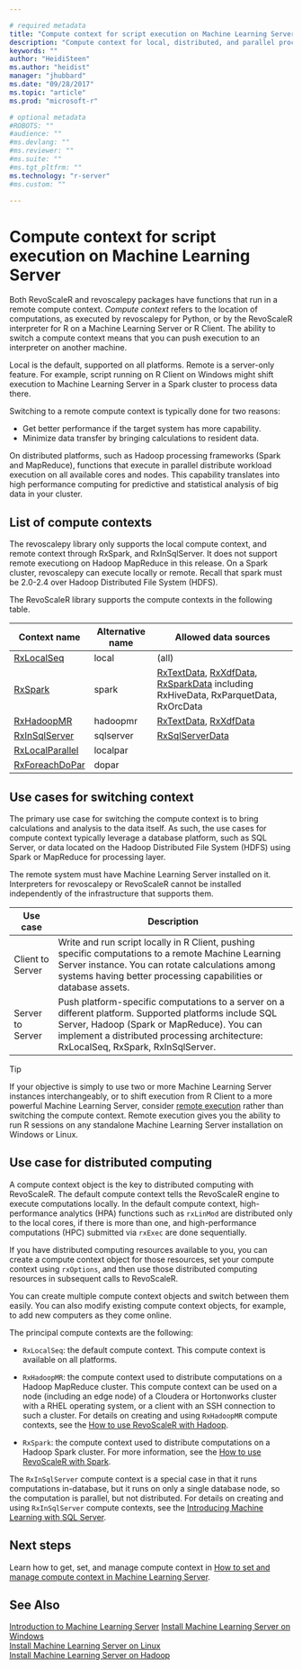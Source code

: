 ```yaml
---

# required metadata
title: "Compute context for script execution on Machine Learning Server | Microsoft Docs"
description: "Compute context for local, distributed, and parallel processing on Machine Learning Server using revoscalepy or RevoScaleR packages." 
keywords: ""
author: "HeidiSteen"
ms.author: "heidist"
manager: "jhubbard"
ms.date: "09/28/2017"
ms.topic: "article"
ms.prod: "microsoft-r"

# optional metadata
#ROBOTS: ""
#audience: ""
#ms.devlang: ""
#ms.reviewer: ""
#ms.suite: ""
#ms.tgt_pltfrm: ""
ms.technology: "r-server"
#ms.custom: ""

---
```


# Compute context for script execution on Machine Learning Server

Both RevoScaleR and revoscalepy packages have functions that run in a remote compute context. *Compute context* refers to the location of computations, as executed by revoscalepy for Python, or by the RevoScaleR interpreter for R on a Machine Learning Server or R Client. The ability to switch a compute context means that you can push execution to an interpreter on another machine. 

Local is the default, supported on all platforms. Remote is a server-only feature. For example, script running on R Client on Windows might shift execution to Machine Learning Server in a Spark cluster to process data there. 

Switching to a remote compute context is typically done for two reasons:

+ Get better performance if the target system has more capability.
+ Minimize data transfer by bringing calculations to resident data. 

On distributed platforms, such as Hadoop processing frameworks (Spark and MapReduce), functions that execute in parallel distribute workload execution on all available cores and nodes. This capability translates into high performance computing for predictive and statistical analysis of big data in your cluster. 

## List of compute contexts

The revoscalepy library only supports the local compute context, and remote context through RxSpark, and RxInSqlServer. It does not support remote executiong on Hadoop MapReduce in this release. On a Spark cluster, revoscalepy can execute locally or remote. Recall that spark must be 2.0-2.4 over Hadoop Distributed File System (HDFS).

The RevoScaleR library supports the compute contexts in the following table.

Context name | Alternative name | Allowed data sources |
-----------|--------------------|-----------------------|
[RxLocalSeq](../r-reference/revoscaler/rxlocalseq.md)      | local     | (all) |
[RxSpark](../r-reference/revoscaler/rxspark.md)         | spark     | [RxTextData](../r-reference/revoscaler/rxtextdata.md), [RxXdfData](../r-reference/revoscaler/rxxdfdata.md), [RxSparkData](../r-reference/revoscaler/rxsparkdata.md) including RxHiveData, RxParquetData, RxOrcData  |
[RxHadoopMR](../r-reference/revoscaler/rxhadoopmr.md)      | hadoopmr  | [RxTextData](../r-reference/revoscaler/rxtextdata.md), [RxXdfData](../r-reference/revoscaler/rxxdfdata.md) |
[RxInSqlServer](../r-reference/revoscaler/rxinsqlserver.md)   | sqlserver | [RxSqlServerData](../r-reference/revoscaler/rxsqlserverdata.md) |
[RxLocalParallel](../r-reference/revoscaler/rxlocalparallel.md) | localpar  |  
[RxForeachDoPar](../r-reference/revoscaler/rxforeachdopar.md)  | dopar     | 


## Use cases for switching context

The primary use case for switching the compute context is to bring calculations and analysis to the data itself. As such, the use cases for compute context typically leverage a database platform, such as SQL Server, or data located on the Hadoop Distributed File System (HDFS) using Spark or MapReduce for processing layer.

The remote system must have Machine Learning Server installed on it. Interpreters for revoscalepy or RevoScaleR cannot be installed independently of the infrastructure that supports them.

Use case | Description | 
---------|-------------|
Client to Server| Write and run script locally in R Client, pushing specific computations to a remote Machine Learning Server instance. You can rotate calculations among systems having better processing capabilities or database assets.|
Server to Server | Push platform-specific computations to a server on a different platform. Supported platforms include SQL Server,  Hadoop (Spark or MapReduce). You can implement a distributed processing architecture: RxLocalSeq, RxSpark, RxInSqlServer. |

> [!Tip]
> If your objective is simply to use two or more Machine Learning Server instances interchangeably, or to shift execution from R Client to a more powerful Machine Learning Server, consider [remote execution](how-to-execute-code-remotely.md) rather than switching the compute context. Remote execution gives you the ability to run R sessions on any standalone Machine Learning Server installation on Windows or Linux. 

## Use case for distributed computing

A compute context object is the key to distributed computing with RevoScaleR. The default compute context tells the RevoScaleR engine to execute computations locally. In the default compute context, high-performance analytics (HPA) functions such as `rxLinMod` are distributed only to the local cores, if there is more than one, and high-performance computations (HPC) submitted via `rxExec` are done sequentially.

If you have distributed computing resources available to you, you can create a compute context object for those resources, set your compute context using `rxOptions`, and then use those distributed computing resources in subsequent calls to RevoScaleR.

You can create multiple compute context objects and switch between them easily. You can also modify existing compute context objects, for example, to add new computers as they come online.

The principal compute contexts are the following:

- `RxLocalSeq`: the default compute context. This compute context is available on all platforms.

- `RxHadoopMR`: the compute context used to distribute computations on a Hadoop MapReduce cluster. This compute context can be used on a node (including an edge node) of a Cloudera or Hortonworks cluster with a RHEL operating system, or a client with an SSH connection to such a cluster. For details on creating and using `RxHadoopMR` compute contexts, see the [How to use RevoScaleR with Hadoop](how-to-revoscaler-hadoop.md).

- `RxSpark`: the compute context used to distribute computations on a Hadoop Spark cluster. For more information, see the [How to use RevoScaleR with Spark](how-to-revoscaler-spark.md).

The `RxInSqlServer` compute context is a special case in that it runs computations in-database, but it runs on only a single database node, so the computation is parallel, but not distributed. For details on creating and using `RxInSqlServer` compute contexts, see the [Introducing Machine Learning with SQL Server](concept-what-is-sql-server-r-services.md).

## Next steps

Learn how to get, set, and manage compute context in [How to set and manage compute context in Machine Learning Server](how-to-revoscaler-distributed-computing-compute-context.md).

## See Also

 [Introduction to Machine Learning Server](../what-is-machine-learning-server.md) 
 [Install Machine Learning Server on Windows](../install/machine-learning-server-windows-install.md)  
 [Install Machine Learning Server on Linux](../install/machine-learning-server-linux-install.md)  
 [Install Machine Learning Server on Hadoop](../install/machine-learning-server-hadoop-install.md)